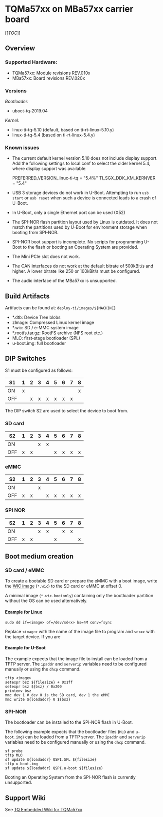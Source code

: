 # TQMa57xx on MBa57xx carrier board

[[_TOC_]]

## Overview

### Supported Hardware:

* TQMa57xx: Module revisions REV.010x
* MBa57xx: Board revisions REV.020x

### Versions

_Bootloader:_

* uboot-tq-2019.04

_Kernel:_

* linux-ti-tq-5.10 (default, based on ti-rt-linux-5.10.y)
* linux-ti-tq-5.4 (based on ti-rt-linux-5.4.y)

### Known issues

* The current default kernel version 5.10 does not include display support. Add
  the following settings to local.conf to select the older kernel 5.4, where
  display support was available:

    PREFERRED_VERSION_linux-ti-tq = "5.4%"
    TI_SGX_DDK_KM_KERNVER = "5.4"

* USB 3 storage devices do not work in U-Boot. Attempting to run `usb start` or
  `usb reset` when such a device is connected leads to a crash of U-Boot.
* In U-Boot, only a single Ethernet port can be used (X52)
* The SPI-NOR flash partition layout used by Linux is outdated. It does not
  match the partitions used by U-Boot for environment storage when booting from
  SPI-NOR.
* SPI-NOR boot support is incomplete. No scripts for programming U-Boot to the
  flash or booting an Operating System are provided.
* The Mini PCIe slot does not work.
* The CAN interfaces do not work at the default bitrate of 500kBit/s and higher.
  A lower bitrate like 250 or 100kBit/s must be configured.
* The audio interface of the MBa57xx is unsupported.

## Build Artifacts

Artifacts can be found at:
`deploy-ti/images/${MACHINE}`

* \*.dtb: Device Tree blobs
* zImage: Compressed Linux kernel image
* \*.wic: SD / e-MMC system image
* \*.rootfs.tar.gz: RootFS archive (NFS root etc.)
* MLO: first-stage bootloader (SPL)
* u-boot.img: full bootloader

## DIP Switches

S1 must be configured as follows:

| S1      |  1  |  2  |  3  |  4  |  5  |  6  |  7  |  8  |
| ------- | :-: | :-: | :-: | :-: | :-: | :-: | :-: | :-: |
| ON      |  x  |     |     |     |     |     |     |  x  |
| OFF     |     |  x  |  x  |  x  |  x  |  x  |  x  |     |

The DIP switch S2 are used to select the device to boot from.

### SD card

| S2      |  1  |  2  |  3  |  4  |  5  |  6  |  7  |  8  |
| ------- | :-: | :-: | :-: | :-: | :-: | :-: | :-: | :-: |
| ON      |     |     |  x  |  x  |     |     |     |     |
| OFF     |  x  |  x  |     |     |  x  |  x  |  x  |  x  |

### eMMC


| S2      |  1  |  2  |  3  |  4  |  5  |  6  |  7  |  8  |
| ------- | :-: | :-: | :-: | :-: | :-: | :-: | :-: | :-: |
| ON      |     |     |  x  |     |     |     |     |     |
| OFF     |  x  |  x  |     |  x  |  x  |  x  |  x  |  x  |

### SPI NOR


| S2      |  1  |  2  |  3  |  4  |  5  |  6  |  7  |  8  |
| ------- | :-: | :-: | :-: | :-: | :-: | :-: | :-: | :-: |
| ON      |     |     |  x  |  x  |     |  x  |  x  |     |
| OFF     |  x  |  x  |     |     |  x  |     |     |  x  |

## Boot medium creation

### SD card / eMMC

To create a bootable SD card or prepare the eMMC with a boot image, write the
[WIC image](#build-artifacts) (`*.wic`) to the SD card or eMMC at offset 0.

A minimal image (`*.wic.bootonly`) containing only the bootloader partition
without the OS can be used alternatively.

#### Example for Linux

```
sudo dd if=<image> of=/dev/sd<x> bs=4M conv=fsync
```

Replace `<image>` with the name of the image file to program and `sd<x>` with
the target device. If you are

#### Example for U-Boot

The example expects that the image file to install can be loaded from a TFTP
server. The `ipaddr` and `serverip` variables need to be configured manually
or using the `dhcp` command.

```
tftp <image>
setexpr bsz ${filesize} + 0x1ff
setexpr bsz ${bsz} / 0x200
printenv bsz
mmc dev 1 # dev 0 is the SD card, dev 1 the eMMC
mmc write ${loadaddr} 0 ${bsz}
```

### SPI-NOR

The bootloader can be installed to the SPI-NOR flash in U-Boot.

The following example expects that the bootloader files (`MLO` and `u-boot.img`)
can be loaded from a TFTP server. The `ipaddr` and `serverip` variables need to
be configured manually or using the `dhcp` command.

```
sf probe
tftp MLO
sf update ${loadaddr} QSPI.SPL ${filesize}
tftp u-boot.img
sf update ${loadaddr} QSPI.u-boot ${filesize}
```

Booting an Operating System from the SPI-NOR flash is currently unsupported.

## Support Wiki

See [TQ Embedded Wiki for TQMa57xx](https://support.tq-group.com/en/arm/tqma57xx)
